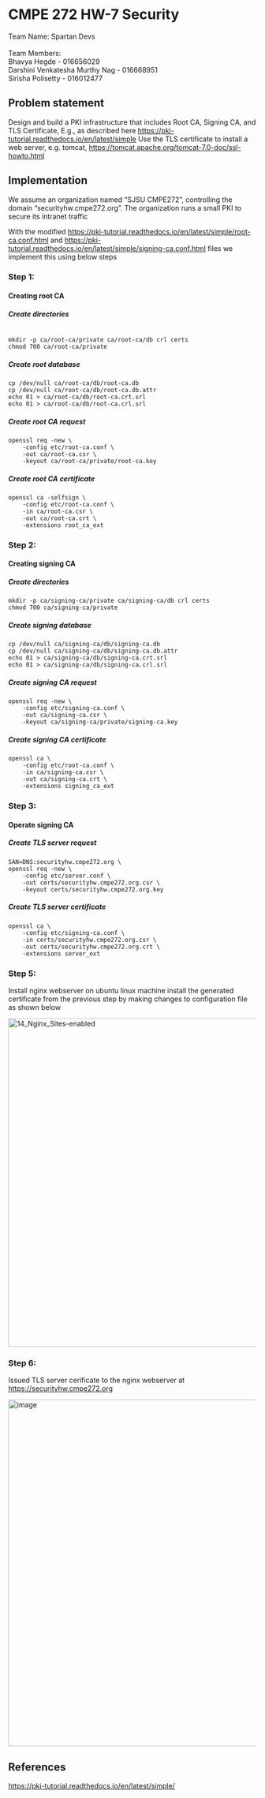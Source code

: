 # CMPE 272 HW-7 Security
Team Name: Spartan Devs <br/><br/>
Team Members: <br/>
Bhavya Hegde - 016656029 <br/>
Darshini Venkatesha Murthy Nag - 016668951 <br/>
Sirisha Polisetty - 016012477 <br/>
## Problem statement 
Design and build a PKI infrastructure that includes Root CA, Signing CA, and TLS Certificate,
E.g., as described here https://pki-tutorial.readthedocs.io/en/latest/simple 
Use the TLS certificate to install a web server, e.g. tomcat, https://tomcat.apache.org/tomcat-7.0-doc/ssl-howto.html

## Implementation

We assume an organization named “SJSU CMPE272”, controlling the domain “securityhw.cmpe272.org”. The organization runs a small PKI to secure its intranet traffic

With the modified https://pki-tutorial.readthedocs.io/en/latest/simple/root-ca.conf.html and https://pki-tutorial.readthedocs.io/en/latest/simple/signing-ca.conf.html files we implement this using below steps

### Step 1:
#### Creating root CA
##### Create directories

```

mkdir -p ca/root-ca/private ca/root-ca/db crl certs
chmod 700 ca/root-ca/private
```

##### Create root database
```
cp /dev/null ca/root-ca/db/root-ca.db
cp /dev/null ca/root-ca/db/root-ca.db.attr
echo 01 > ca/root-ca/db/root-ca.crt.srl
echo 01 > ca/root-ca/db/root-ca.crl.srl
```
##### Create root CA request
```
openssl req -new \
    -config etc/root-ca.conf \
    -out ca/root-ca.csr \
    -keyout ca/root-ca/private/root-ca.key
  ```
  ##### Create root CA certificate
```
openssl ca -selfsign \
    -config etc/root-ca.conf \
    -in ca/root-ca.csr \
    -out ca/root-ca.crt \
    -extensions root_ca_ext
  ```
  
 ### Step 2:
#### Creating signing CA
##### Create directories
```
mkdir -p ca/signing-ca/private ca/signing-ca/db crl certs
chmod 700 ca/signing-ca/private
```
##### Create signing database
```
cp /dev/null ca/signing-ca/db/signing-ca.db
cp /dev/null ca/signing-ca/db/signing-ca.db.attr
echo 01 > ca/signing-ca/db/signing-ca.crt.srl
echo 01 > ca/signing-ca/db/signing-ca.crl.srl
```
##### Create signing CA request
```
openssl req -new \
    -config etc/signing-ca.conf \
    -out ca/signing-ca.csr \
    -keyout ca/signing-ca/private/signing-ca.key
  ```
  

##### Create signing CA certificate
```
openssl ca \
    -config etc/root-ca.conf \
    -in ca/signing-ca.csr \
    -out ca/signing-ca.crt \
    -extensions signing_ca_ext
  ```
  
  
### Step 3:
#### Operate signing CA
##### Create TLS server request
```
SAN=DNS:securityhw.cmpe272.org \
openssl req -new \
    -config etc/server.conf \
    -out certs/securityhw.cmpe272.org.csr \
    -keyout certs/securityhw.cmpe272.org.key
 ```
##### Create TLS server certificate
```
openssl ca \
    -config etc/signing-ca.conf \
    -in certs/securityhw.cmpe272.org.csr \
    -out certs/securityhw.cmpe272.org.crt \
    -extensions server_ext
 ```


### Step 5:
 Install nginx webserver on ubuntu linux machine install the generated certificate from the previous step by making changes to configuration file as shown below

<img width="666" alt="14_Nginx_Sites-enabled" src="https://user-images.githubusercontent.com/85700971/201513724-5ed25960-fee8-4c6e-b763-21a0b5fea695.png">

### Step 6:

Issued TLS server cerificate to the nginx webserver at https://securityhw.cmpe272.org

<img width="703" alt="image" src="https://user-images.githubusercontent.com/85700971/201546275-06695c41-ce25-4044-84f8-8b471ded5240.png">

## References
https://pki-tutorial.readthedocs.io/en/latest/simple/ 


